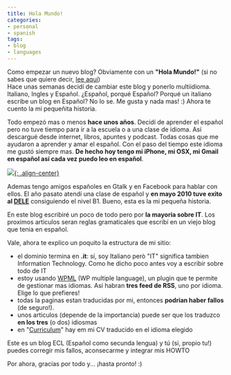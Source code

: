 ```yaml
---
title: Hola Mundo!
categories:
- personal
- spanish
tags:
- blog
- languages
---
```

Como empezar un nuevo blog? Obviamente con un **"Hola Mundo!"** (si no sabes
que quiere decir, [lee aquí](http://es.wikipedia.org/wiki/Hola_mundo))  
Hace unas semanas decidí de cambiar este blog y ponerlo multiidioma. Italiano,
Ingles y Español. ¿Español, porqué Español? Porqué un italiano escribe un
blog en Español? No lo se. Me gusta y nada mas! :) Ahora te cuento la mi
pequeñita historia.

Todo empezó mas o menos **hace unos años**. Decidí de aprender el español pero
no tuve tiempo para ir a la escuela o a una clase de idioma. Así descargué
desde internet, libros, apuntes y podcast. Todas cosas que me ayudaron a
aprender y amar el español. Con el paso del tiempo este idioma me gustó
siempre mas. **De hecho hoy tengo mi iPhone, mi OSX, mi Gmail en español así
cada vez puedo leo en español**.

[![]({{site.url}}/assets/images/Spanish_flag.jpg){: .align-center}]({{site.url}}/assets/images/Spanish_flag.jpg)

Ademas tengo amigos españoles en Gtalk y en Facebook para hablar con ellos. El
año pasato atendí una clase de español y **en mayo 2010 tuve exito al
[DELE](http://diplomas.cervantes.es/index.jsp)** consiguiendo el nivel B1.
Bueno, esta es la mi pequeña historia.

En este blog escribiré un poco de todo pero por **la mayoria sobre IT**. Los
proximos articulos seran reglas gramaticales que escribí en un viejo blog que
tenia en español.

Vale, ahora te explico un poquito la estructura de mi sitio:

  * el dominio termina en **.it**: sí, soy Italiano però "IT" significa tambien Information Technology. Como he dicho poco antes voy a escribir sobre todo de IT
  * estoy usando [WPML](http://wpml.org/) (WP multiple language), un plugin que te permite de gestionar mas idiomas. Así habran **tres feed de RSS**, uno por idioma. Elige lo que prefieres!
  * todas la paginas estan traducidas por mi, entonces **podrian haber fallos** (de seguro!).
  * unos articulos (depende de la importancia) puede ser que los traduzco **en los tres** (o dos) idiosmas
  * en "[Curriculum]({{site.url}}/cv/)" hay em mi CV traducido en el idioma elegido
  
Este es un blog ECL (Español como secunda lengua) y tú (si, propio tu!) puedes
corregir mis fallos, aconsecarme y integrar mis HOWTO

Por ahora, gracias por todo y... ¡hasta pronto! :)

